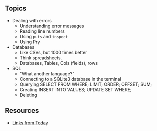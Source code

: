 ## Topics
  - Dealing with errors
    - Understanding error messages
    - Reading line numbers
    - Using `puts` and `inspect`
    - Using Pry
  - Databases
    - Like CSVs, but 1000 times better
    - Think spreadsheets.
    - Databases, Tables, Cols (fields), rows
  - SQL
    - "What another language?"
    - Connecting to a SQLite3 database in the terminal
    - Querying
      SELECT FROM WHERE;
      LIMIT; ORDER; OFFSET;
      SUM;
    - Creating
      INSERT INTO VALUES;
      UPDATE SET WHERE;
    - Deleting

## Resources
  - [Links from Today](http://www.one-tab.com/page/uU95hl13TvieL6zLdYkfGA)
